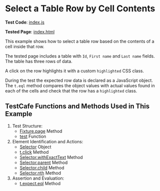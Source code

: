# Select a Table Row by Cell Contents

**Test Code**: [index.js](index.js)

**Tested Page**: [index.html](index.html)

This example shows how to select a table row based on the contents of a cell inside that row.

The tested page includes a table with `Id`, `First name` and `Last name` fields. The table has three rows of data.

A click on the row highlights it with a custom `highlighted` CSS class.

During the test the expected row data is declared as a JavaScript object. The `t.eql` method compares the object values with actual values found in each of the cells and check that the row has a `highlighted` class.

## TestCafe Functions and Methods Used in This Example

1. Test Structure:
    - [Fixture.page](https://devexpress.github.io/testcafe/documentation/reference/test-api/fixture/page.html) Method
    - [test](https://devexpress.github.io/testcafe/documentation/reference/test-api/global/test.html) Function
2. Element Identification and Actions:
    - [Selector](https://devexpress.github.io/testcafe/documentation/reference/test-api/selector/) Object
    - [t.click](https://devexpress.github.io/testcafe/documentation/reference/test-api/testcontroller/click.html) Method
    - [Selector.withExactText](https://devexpress.github.io/testcafe/documentation/reference/test-api/selector/withexacttext.html) Method
    - [Selector.parent](https://devexpress.github.io/testcafe/documentation/reference/test-api/selector/parent.html) Method
    - [Selector.child](https://devexpress.github.io/testcafe/documentation/reference/test-api/selector/child.html) Method
    - [Selector.nth](https://devexpress.github.io/testcafe/documentation/reference/test-api/selector/nth.html) Method
3. Assertion and Evaluation:
    - [t.expect.eql](https://devexpress.github.io/testcafe/documentation/reference/test-api/testcontroller/expect/eql.html) Method
